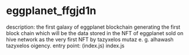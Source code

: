 # eggplanet_ffgjd1n
description: the first galaxy of eggplanet blockchain generating the first block chain which will be the data stored in the NFT of eggplanet sold on hive network as the very first NFT by tazyxelos mutaz e. g. alhawash tazyxelos oigency. entry point: (index.js) index.js
